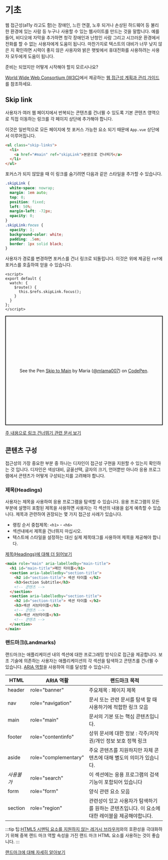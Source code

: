 # 기초

웹 접근성(a11y 라고도 함)는 장애인, 느린 연결, 노후 되거나 손상된 하드웨어 등 불리한 환경에 있는 사람 등 누구나 사용할 수 있는 웹사이트를 만드는 것을 말합니다. 예를 들어, 비디오에 자막을 추가하면 청각 장애인과 난청인 사람 그리고 시끄러운 환경에서 전화를 할 수 없는 사용자에게 도움이 됩니다. 마찬가지로 텍스트의 대비가 너무 낮지 않은 지 확인하면 시력이 좋지 않은 사용자와 밝은 햇빛에서 휴대전화를 사용하려는 사용자 모두에게 도움이 됩니다.

준비는 되었지만 어떻게 시작해야 할지 모르시나요?

[World Wide Web Consortium (W3C)](https://www.w3.org/)에서 제공하는 [웹 접근성 계획과 관리 가이드](https://www.w3.org/WAI/planning-and-managing/)를 참조하세요.

## Skip link

사용자가 여러 웹 페이지에서 반복되는 콘텐츠를 건너뛸  수 있도록 기본 콘텐츠 영역으로 직접 이동하는 링크를 각 페이지 상단에 추가해야 합니다.

이것은 일반적으로 모든 페이지에 첫 포커스 가능한 요소 되기 때문에 `App.vue` 상단에서 이루어집니다.

```html
<ul class="skip-links">
  <li>
    <a href="#main" ref="skipLink">본문으로 건너띄기</a>
  </li>
</ul>
```

포커스가 되지 않았을 때 이 링크를 숨기려면 다음과 같은 스타일을 추가할 수 있습니다.

```css
.skipLink {
  white-space: nowrap;
  margin: 1em auto;
  top: 0;
  position: fixed;
  left: 50%;
  margin-left: -72px;
  opacity: 0;
}
.skipLink:focus {
  opacity: 1;
  background-color: white;
  padding: .5em;
  border: 1px solid black;
}
```

사용자가 경로를 변경하면 포커스를 건너 링크로 되돌립니다. 이것은 위에 제공된 `ref`에 포커스를 호출하여 얻을 수 있습니다.

```vue
<script>
export default {
  watch: {
    $route() {
      this.$refs.skipLink.focus();
    }
  }
};
</script>
```

<p class="codepen" data-height="350" data-theme-id="light" data-default-tab="js,result" data-user="mlama007" data-slug-hash="VwepxJa" style="height: 350px; box-sizing: border-box; display: flex; align-items: center; justify-content: center; border: 2px solid; margin: 1em 0; padding: 1em;" data-pen-title="Skip to Main">   <span>See the Pen <a href="https://codepen.io/mlama007/pen/VwepxJa">   Skip to Main</a> by Maria (<a href="https://codepen.io/mlama007">@mlama007</a>)   on <a href="https://codepen.io">CodePen</a>.</span> </p> <script async="" src="https://static.codepen.io/assets/embed/ei.js"></script>

[주 내용으로 링크 건너뛰기 관련 문서 보기](https://www.w3.org/WAI/WCAG21/Techniques/general/G1.html)

## 콘텐츠 구성

접근성의 가장 중요한 부분 중 하나는 디자인이 접근성 구현을 지원할 수 있는지 확인하는 것 입니다. 디자인은 색상대비, 글꼴선택, 글자의 크기, 언어뿐만 아니라 응용 프로그램에서 콘텐츠가 어떻게 구성되는지를 고려해야 합니다.

### 제목(Headings)

사용자는 제목을 사용하여 응용 프로그램을 탐색할 수 있습니다. 응용 프로그램의 모든 부분에 설명이 포함된 제목을 사용하면 사용자는 각 섹션의 내용을 쉽게 예측할 수 있습니다. 제목과 관련하여 권장되는 몇 가지 접근성 사례가 있습니다.

- 랭킹 순서 중첩제목: `<h1>` - `<h6>`
- 섹션내에서 제목을 건너뛰지 마십시오.
- 텍스트에 스타일을 설정하는 대신 실제 제목태그를 사용하여 제목을 제공해야 합니다.

[제목(Headings)에 대해 더 읽어보기](https://www.w3.org/TR/UNDERSTANDING-WCAG20/navigation-mechanisms-descriptive.html)

```html
<main role="main" aria-labelledby="main-title">
  <h1 id="main-title">메인 타이틀</h1>
  <section aria-labelledby="section-title">
    <h2 id="section-title"> 섹션 타이틀 </h2>
    <h3>Section Subtitle</h3>
    <!-- 콘텐츠 -->
  </section>
  <section aria-labelledby="section-title">
    <h2 id="section-title"> 섹션 타이틀 </h2>
    <h3>섹션 서브타이틀</h3>
    <!-- 콘텐츠 -->
    <h3>섹션 서브타이틀</h3>
    <!-- 콘텐츠 -->
  </section>
</main>
```

### 랜드마크(Landmarks)

랜드마크는 애플리케이션 내의 섹션에 대한 프로그래밍 방식으로 접근을 제공합니다. 보조 기술에 의존하는 사용자는 애플리케이션의 각 섹션을 탐색하고 콘텐츠를 건너뛸 수 있습니다. [ARIA 역할](https://developer.mozilla.org/en-US/docs/Web/Accessibility/ARIA/Roles)을 사용하여 이를 달성할 수 있습니다.

HTML | ARIA 역활 | 랜드마크 목적
--- | --- | ---
header | role="banner" | 주요제목 : 페이지 제목
nav | role="navigation" | 문서 또는 관련 문서를 탐색 할 때 사용하기에 적합한 링크 모음
main | role="main" | 문서의 기본 또는 핵심 콘텐츠입니다.
footer | role="contentinfo" | 상위 문서에 대한 정보 : 각주/저작권/개인 정보 보호 정책 링크
aside | role="complementary" | 주요 콘텐츠를 지원하지만 자체 콘텐츠에 대해 별도의 의미가 있습니다.
*사용불가* | role="search" | 이 섹션에는 응용 프로그램의 검색 기능이 포함되어 있습니다
form | role="form" | 양식 관련 요소 모음
section | role="region" | 관련성이 있고 사용자가 탐색하기를 원하는 콘텐츠입니다. 이 요소에 대한 레이블을 제공해야합니다.

:::tip 팁:[HTML5 시맨틱 요소를 지원하지 않는 레거시 브라우저](https://caniuse.com/#feat=html5semantic)와의 호환성을 극대화하기 위해 중복 랜드 마크 역할 속성을 가진 랜드 마크 HTML 요소를 사용하는 것이 좋습니다. :::

[랜드마크에 대해 자세히 알아보기](https://www.w3.org/TR/wai-aria-1.2/#landmark_roles)
